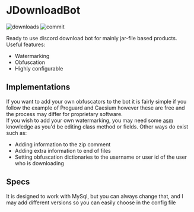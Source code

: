 # JDownloadBot
![downloads](https://img.shields.io/github/downloads/darklol9/JDownloadBot/total.svg)
![commit](https://img.shields.io/github/last-commit/darklol9/JDownloadBot.svg)

Ready to use discord download bot for mainly jar-file based products.\
Useful features:
- Watermarking
- Obfuscation
- Highly configurable

## Implementations
If you want to add your own obfuscators to the bot it is fairly simple if you follow the example of Proguard and Caesium however these are free and the process may differ for proprietary software.\
If you wish to add your own watermarking, you may need some [asm](https://asm.ow2.io/) knowledge as you'd be editing class method or fields. Other ways do exist such as:
- Adding information to the zip comment
- Adding extra information to end of files
- Setting obfuscation dictionaries to the username or user id of the user who is downloading

## Specs
It is designed to work with MySql, but you can always change that, and I may add different versions so you can easily choose in the config file
